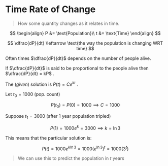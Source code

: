 # Time Rate of Change
> How some quantity changes as it relates in time. 

$$
\begin{align}
P &= \text{Population}\\ t &= \text{Time}
\end{align}
$$

$$
\dfrac{dP}{dt} \leftarrow \text{the way the population is changing WRT time}
$$

Often times $\dfrac{dP}{dt}$ depends on the number of people alive. 

If $\dfrac{dP}{dt}$ is said to be proportional to the people alive then $\dfrac{dP}{dt} = kP$ .

The (*given*) solution is $P(t) = Ce^{kt}$ .

Let $t_0 = 1000$ (pop. count)

$$P(t_0) = P(0) = 1000 \implies C = 1000$$

Suppose $t_1 = 3000$ (after 1 year population tripled)

$$
P(1) = 1000e^{k} = 3000 \implies k = \ln 3
$$

This means that the particular solution is: 

$$
P(t) = 1000e^{k\ln3} = 1000(e^{\ln 3})^t = 1000(3^t)
$$

> We can use this to predict the population in $t$ years